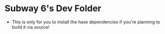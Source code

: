 # Subway 6's Dev Folder

* This is only for you to install the haxe dependencies if you're planning to build it via source!
